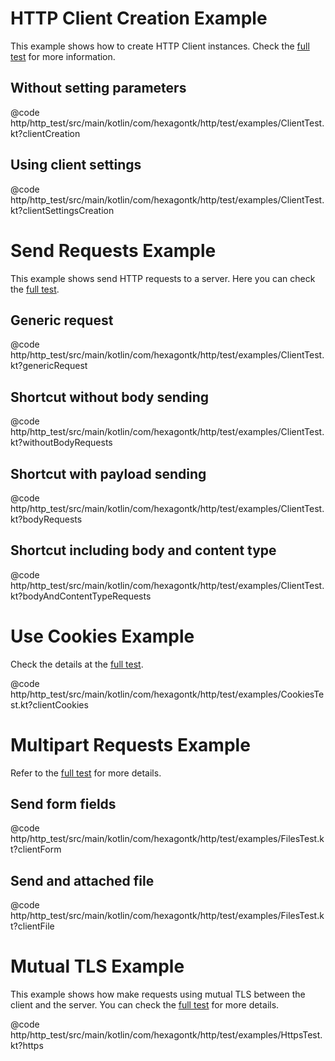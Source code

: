 
# HTTP Client Creation Example
This example shows how to create HTTP Client instances. Check the
[full test](https://github.com/hexagontk/hexagon/blob/master/http/http_test/src/main/kotlin/com/hexagontk/http/test/examples/ClientTest.kt)
for more information.

## Without setting parameters
@code http/http_test/src/main/kotlin/com/hexagontk/http/test/examples/ClientTest.kt?clientCreation

## Using client settings
@code http/http_test/src/main/kotlin/com/hexagontk/http/test/examples/ClientTest.kt?clientSettingsCreation

# Send Requests Example
This example shows send HTTP requests to a server. Here you can check the
[full test](https://github.com/hexagontk/hexagon/blob/master/http/http_test/src/main/kotlin/com/hexagontk/http/test/examples/ClientTest.kt).

## Generic request
@code http/http_test/src/main/kotlin/com/hexagontk/http/test/examples/ClientTest.kt?genericRequest

## Shortcut without body sending
@code http/http_test/src/main/kotlin/com/hexagontk/http/test/examples/ClientTest.kt?withoutBodyRequests

## Shortcut with payload sending
@code http/http_test/src/main/kotlin/com/hexagontk/http/test/examples/ClientTest.kt?bodyRequests

## Shortcut including body and content type
@code http/http_test/src/main/kotlin/com/hexagontk/http/test/examples/ClientTest.kt?bodyAndContentTypeRequests

# Use Cookies Example
Check the details at the [full test](https://github.com/hexagontk/hexagon/blob/master/http/http_test/src/main/kotlin/com/hexagontk/http/test/examples/CookiesTest.kt).

@code http/http_test/src/main/kotlin/com/hexagontk/http/test/examples/CookiesTest.kt?clientCookies

# Multipart Requests Example
Refer to the [full test](https://github.com/hexagontk/hexagon/blob/master/http/http_test/src/main/kotlin/com/hexagontk/http/test/examples/FilesTest.kt)
for more details.

## Send form fields
@code http/http_test/src/main/kotlin/com/hexagontk/http/test/examples/FilesTest.kt?clientForm

## Send and attached file
@code http/http_test/src/main/kotlin/com/hexagontk/http/test/examples/FilesTest.kt?clientFile

# Mutual TLS Example
This example shows how make requests using mutual TLS between the client and the server. You can
check the [full test](https://github.com/hexagontk/hexagon/blob/master/http/http_test/src/main/kotlin/com/hexagontk/http/test/examples/HttpsTest.kt)
for more details.

@code http/http_test/src/main/kotlin/com/hexagontk/http/test/examples/HttpsTest.kt?https
